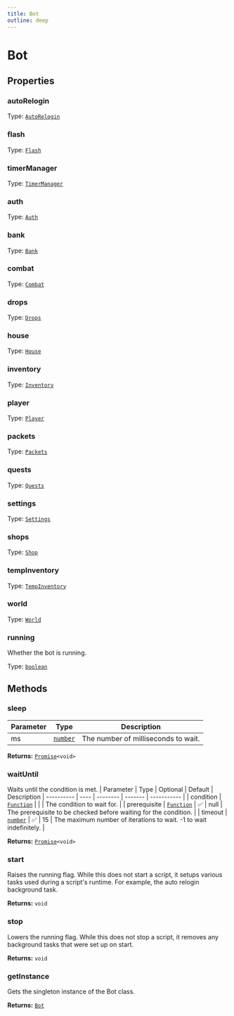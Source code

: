 ```yaml
---
title: Bot
outline: deep
---
```

# Bot





## Properties

### autoRelogin


Type: <code><a href="/api/autorelogin">AutoRelogin</a></code>

### flash


Type: <code><a href="/api/flash">Flash</a></code>

### timerManager


Type: <code><a href="/api/timermanager">TimerManager</a></code>

### auth


Type: <code><a href="/api/auth">Auth</a></code>

### bank


Type: <code><a href="/api/bank">Bank</a></code>

### combat


Type: <code><a href="/api/combat">Combat</a></code>

### drops


Type: <code><a href="/api/drops">Drops</a></code>

### house


Type: <code><a href="/api/house">House</a></code>

### inventory


Type: <code><a href="/api/inventory">Inventory</a></code>

### player


Type: <code><a href="/api/player">Player</a></code>

### packets


Type: <code><a href="/api/packets">Packets</a></code>

### quests


Type: <code><a href="/api/quests">Quests</a></code>

### settings


Type: <code><a href="/api/settings">Settings</a></code>

### shops


Type: <code><a href="/api/shop">Shop</a></code>

### tempInventory


Type: <code><a href="/api/tempinventory">TempInventory</a></code>

### world


Type: <code><a href="/api/world">World</a></code>

### running<Badge text="getter" />
Whether the bot is running.

Type: <code><a href="https://developer.mozilla.org/en-us/docs/web/javascript/reference/global_objects/boolean">boolean</a></code>

## Methods

### sleep
| Parameter | Type | Description |
| --------- | ---- | ----------- |
| ms | <code><a href="https://developer.mozilla.org/en-us/docs/web/javascript/reference/global_objects/number">number</a></code> | The number of milliseconds to wait. |

**Returns:** <code><a href="https://developer.mozilla.org/en-us/docs/web/javascript/reference/global_objects/promise">Promise</a>&lt;void&gt;</code>

### waitUntil
Waits until the condition is met.
| Parameter | Type | Optional | Default | Description |
---------- | ---- | -------- | ------- | ----------- |
| condition | <code><a href="https://developer.mozilla.org/en-us/docs/web/javascript/reference/global_objects/function">Function</a></code> |  |  | The condition to wait for. |
| prerequisite | <code><a href="https://developer.mozilla.org/en-us/docs/web/javascript/reference/global_objects/function">Function</a></code> | ✅ | null | The prerequisite to be checked before waiting for the condition. |
| timeout | <code><a href="https://developer.mozilla.org/en-us/docs/web/javascript/reference/global_objects/number">number</a></code> | ✅ | 15 | The maximum number of iterations to wait. -1 to wait indefinitely. |

**Returns:** <code><a href="https://developer.mozilla.org/en-us/docs/web/javascript/reference/global_objects/promise">Promise</a>&lt;void&gt;</code>

### start
Raises the running flag. While this does not start a script, it setups various tasks used during a script's runtime. For example, the auto relogin background task.

**Returns:** `void`

### stop
Lowers the running flag. While this does not stop a script, it removes any background tasks that were set up on start.

**Returns:** `void`

### getInstance<Badge text="static" />
Gets the singleton instance of the Bot class.

**Returns:** <code><a href="/api/bot">Bot</a></code>
